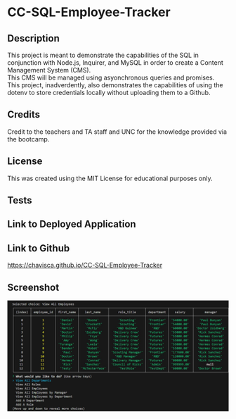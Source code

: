 # CC-SQL-Employee-Tracker

## Description

This project is meant to demonstrate the capabilities of the SQL in conjunction with Node.js, Inquirer, and MySQL in order to create a Content Management System (CMS).  
This CMS will be managed using asyonchronous queries and promises.  
This project, inadverdently, also demonstrates the capabilities of using the dotenv to store credentials locally without uploading them to a Github.  

## Credits

Credit to the teachers and TA staff and UNC for the knowledge provided via the bootcamp.  

## License
This was created using the MIT License for educational purposes only.  

## Tests  

## Link to Deployed Application

## Link to Github
https://chavisca.github.io/CC-SQL-Employee-Tracker

## Screenshot

![Screenshot_of_the_Express_Note_Taker](/assets/images/screenshot.jpg)